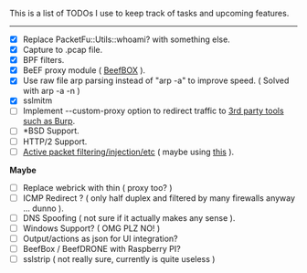 This is a list of TODOs I use to keep track of tasks and upcoming features.

---

- [x] Replace PacketFu::Utils::whoami? with something else.
- [x] Capture to .pcap file.
- [x] BPF filters.
- [x] BeEF proxy module ( [BeefBOX](https://github.com/evilsocket/bettercap-proxy-modules/blob/master/beefbox.rb) ).
- [x] Use raw file arp parsing instead of "arp -a" to improve speed. ( Solved with arp -a -n )
- [x] sslmitm
- [ ] Implement --custom-proxy option to redirect traffic to [3rd party tools such as Burp](https://twitter.com/c3c/status/670335125662601216).
- [ ] *BSD Support.
- [ ] HTTP/2 Support.
- [ ] [Active packet filtering/injection/etc](https://github.com/evilsocket/bettercap/issues/75) ( maybe using [this](https://github.com/gdelugre/ruby-nfqueue) ).

**Maybe**

- [ ] Replace webrick with thin ( proxy too? )
- [ ] ICMP Redirect ? ( only half duplex and filtered by many firewalls anyway ... dunno ).
- [ ] DNS Spoofing ( not sure if it actually makes any sense ).
- [ ] Windows Support? ( OMG PLZ NO! )
- [ ] Output/actions as json for UI integration?
- [ ] BeefBox / BeefDRONE with Raspberry PI?
- [ ] sslstrip ( not really sure, currently is quite useless )
